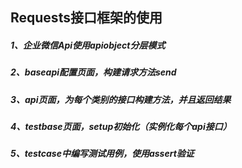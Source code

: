 ## Requests接口框架的使用
##### 1、企业微信Api使用apiobject分层模式
##### 2、baseapi配置页面，构建请求方法send
##### 3、api页面，为每个类别的接口构建方法，并且返回结果
##### 4、testbase页面，setup初始化（实例化每个api接口）
##### 5、testcase中编写测试用例，使用assert验证